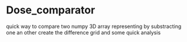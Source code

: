 # Dose_comparator
quick way to compare two numpy 3D array representing by substracting one an other create the difference grid and some quick analysis
